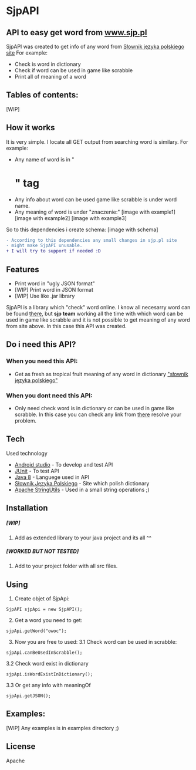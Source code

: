 # SjpAPI
## API to easy get word from www.sjp.pl 

SjpAPI was created to get info of any word from [Słownik języka polskiego site](www.sjp.pl)
For example:
- Check is word in dictionary
- Check if word can be used in game like scrabble
- Print all of meaning of a word
 
## Tables of contents:
[WIP]


## How it works
It is very simple. I locate all GET output from searching word is similary. For example:
- Any name of word is in "<h1>" tag
- Any info about word can be used game like scrabble is under word name.
- Any meaning of word is under "znaczenie:"
[image with example1]
[image with example2]
[image with example3]

So to this dependencies i create schema:
[image with schema]

```diff
- According to this dependencies any small changes in sjp.pl site
- might make SjpAPI unusable.
+ I will try to support if needed :D
```
## Features

- Print word in "ugly JSON format"
- [WIP] Print word in JSON format
- [WIP] Use like .jar library

SjpAPI is a library which "check" word online. 
I know all necesarry word can be found [there](https://sjp.pl/slownik/po.phtml),
but **sjp team** working all the time with which word can be used in game like scrabble and
it is not possible to get meaning of any word from site above.
In this case this API was created.

## Do i need this API?
### When you need this API:
- Get as fresh as tropical fruit meaning of any word in dictionary ["słownik języka polskiego"](https://www.sjp.pl) 

### When you dont need this API:
- Only need check word is in dictionary or can be used in game like scrabble.
In this case you can check any link from [there](https://sjp.pl/slownik/po.phtml)
resolve your problem.

## Tech

Used technology 

- [Android studio](https://developer.android.com/studio) - To develop and test API
- [JUnit](https://junit.org/junit5/) - To test API
- [Java 8](https://java.com/pl/download/help/java8.html) - Languege used in API
- [Słownik Języka Polskiego](https://sjp.pl) - Site which polish dictionary
- [Apache StringUtils](http://commons.apache.org/proper/commons-lang/apidocs/org/apache/commons/lang3/StringUtils.html) - Used in a small string operations ;)  

## Installation

 ##### [WIP]
 1. Add as extended library to your java project and its all ^^

##### [WORKED BUT NOT TESTED]
1. Add to your project folder with all src files.

## Using
1. Create objet of SjpApi:
```
SjpAPI sjpApi = new SjpAPI();
```
2. Get a word you need to get:
```
sjpApi.getWord("owoc");
```
3. Now you are free to used:
3.1 Check word can be used in scrabble:
```
sjpApi.canBeUsedInScrabble();
```
3.2 Check word exist in dictionary
```
sjpApi.isWordExistInDictionary();
```
3.3 Or get any info with meaningOf
```
sjpApi.getJSON();
```

## Examples:
[WIP] Any examples is in examples directory ;)

## License
Apache 